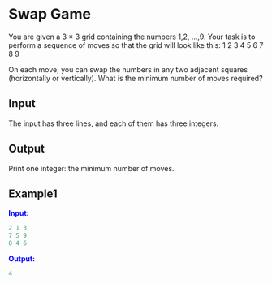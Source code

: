 # Swap Game

You are given a 3 &times; 3 grid containing the numbers 1,2, &hellip;,9. Your task is to perform a sequence of moves so that the grid will look like this:
1 2 3
4 5 6
7 8 9

On each move, you can swap the numbers in any two adjacent squares (horizontally or vertically). What is the minimum number of moves required?

## Input

The input has three lines, and each of them has three integers.

## Output

Print one integer: the minimum number of moves. 

## Example1
<font color="blue">**Input:**</font>
```c++
2 1 3
7 5 9
8 4 6
```
<font color="blue">**Output:**</font>
```c++
4
``` 
